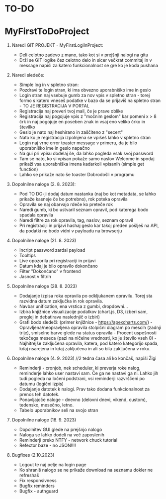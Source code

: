 # TO-DO

# MyFirstToDoProject

  1. Naredi GIT PROJEKT - MyFirstLogiInProject:
        - Deli celotno zadevo z mano, tako kot si v prejšnji nalogi na gitu
        - Drži se GIT logike čez celotno delo in sicer večkrat commitaj in v message napiši za katero funkcionalnost se gre ko je koda pushana
          
  2. Naredi sledeče:
        - Simple log in v spletno stran:
        - Pozdravi te login stran, ki ima obvezno uporabniško ime in geslo
        - Login stran naj vsebuje gumb za nov vpis v spletno stran - torej formo s katero vneseš podatke v bazo da se prijaviš na spletno stran - TO JE REGISTRACIJA V PORTAL
        - Registracija naj preveri tvoj mail, če je prave oblike
        - Registracija naj pogojuje vpis z "močnim geslom" kar pomeni x > 8 črk in naj pogojuje en poseben znak in vsaj eno veliko črko in številko
        - Geslo je nato naj heshirano in zaščiteno z "secert"
        - Nato ko je registracija izpolnjena se vpišeš lahko v spletno stran
        - Login naj vrne error toaster message v primeru, da je bilo uporabniško ime in geslo napačno
        - Na gui pri vpisu dodelaj še, da lahko pogleda vsak svoj password
        - Tam se nato, ko si vpisan pokaže samo naslov Welcome in spodaj prikaži vsa uporabniška imena kadarkoli vpisanih (simple get function)
        - Lahko se prikaže nato še toaster Dobrodošli v programu
    
  3. Dopolnilne naloge (2. 8. 2023):
     -  Pod TO DO-ji dodaj datum nastanka (naj bo kot metadata, se lahko prikaže kasneje če bo potrebno), rok poteka opravila
     -  Opravila se naj obarvajo rdeče ko preteče rok
     -  Naredi gumb, ki bo ustvaril seznam opravil, pod katerega bodo spadala opravila
     -  Naredi filtre za rok opravila, tag, naslov, seznam opravil
     -  Pri registraciji in prijavi hashaj geslo kar takoj preden pošlješ na API, da podatki ne bodo vidni v payloadu na browserju
    
  4. Dopolnilne naloge (21. 8. 2023)
       - Incript password zardai payload
       - Tooltips
       - Live opozorila pri registraciji in prijavi
       - Datum kdaj je bilo opravilo dokončano
       - Filter "Dokončano" v frontend
       - Jasnost v filtrih
     
  5. Dopolnilne naloge (28. 8. 2023)
      - Dodajanje izpisa roka opravila po odkljukanem opravilu. Torej sta razvidna datum zaključka in rok opravila.
      - Navbar unification, ena vrstica z gumbi, dropdowni...
      - Izbira knjižnice visualizacije podatkov (chart.js, D3, izberi sam, preglej in debatirava naslednjič o izbiri)
      - Grafi bodo sledeči: (primer knjižnice - https://apexcharts.com/)
            - Opravljena/neopravljena opravila stolpični diagram po mescih (zadnji trije), smiselne barve glede na status opravila
            - Procent uspešnosti tekočega meseca (pazi na ničelne vrednosti, ko je število vseh 0)
            - Najhitrejše zaključena opravila, katera, pod katero kategorijo spada, kdaj nsarejena in kdaj zaključena in ali so bila zaključena v roku.
      
  6. Dopolnilne naloge (4. 9. 2023) //2 tedna časa ali ko končaš, napiši Žigi
        - Reminderji - cronjob, nek scheduler, ki preverja roke nalog, reminderje lahko user nastavi sam. Če ga ne nastavi ga ni. Lahko jih tudi pogleda na ločeni podstrani, vsi reminderji razvrščeni po datumu (logični izpis)
        - Dodajanje datotek k nalogi. Prav tako dodana funkcionalnost za prenos teh datotek.
        - Ponavljajoče naloge - dnevno (delovni dnevi, vikend, custom), tedensko, mesečno, letno.
        - Tabelo uporabnikov seli na svojo stran

  7. Dopolnilne naloge (18. 9. 2023)
        - Dopolnitev GUI glede na prejšnjo nalogo
        - Naloga se lahko dodeli na več zaposlenih
        - Reminderji preko NTFY - network chuck tutorial
        - Refector baze - no JSON!!!!
        
  8. Bugfixes (2.10.2023)
       - Logout te naj pelje na login page
       - Ko shraniš nalogo se ne prikaže download na seznamu dokler ne refreshaš
       - Fix responsivness
       - Bugfix reminders
       - Bugfix - authguard
